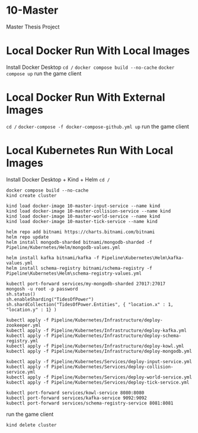 # 10-Master
Master Thesis Project

# Local Docker Run With Local Images
Install Docker Desktop
```cd /```
```docker compose build --no-cache```
```docker compose up```
run the game client

# Local Docker Run With External Images
```cd /```
```docker-compose -f docker-compose-github.yml up```
run the game client

# Local Kubernetes Run With Local Images
Install Docker Desktop + Kind + Helm
```cd /```

```
docker compose build --no-cache
kind create cluster
```

```
kind load docker-image 10-master-input-service --name kind
kind load docker-image 10-master-collision-service --name kind
kind load docker-image 10-master-world-service --name kind
kind load docker-image 10-master-tick-service --name kind
```

```
helm repo add bitnami https://charts.bitnami.com/bitnami
helm repo update
helm install mongodb-sharded bitnami/mongodb-sharded -f Pipeline/Kubernetes/Helm/mongodb-values.yml

helm install kafka bitnami/kafka -f Pipeline\Kubernetes\Helm\kafka-values.yml
helm install schema-registry bitnami/schema-registry -f Pipeline\Kubernetes\Helm\schema-registry-values.yml
```

```
kubectl port-forward services/my-mongodb-sharded 27017:27017
mongosh -u root -p password
sh.status()
sh.enableSharding("TidesOfPower")
sh.shardCollection("TidesOfPower.Entities", { "location.x" : 1, "location.y" : 1} )
```

```
kubectl apply -f Pipeline/Kubernetes/Infrastructure/deploy-zookeeper.yml
kubectl apply -f Pipeline/Kubernetes/Infrastructure/deploy-kafka.yml
kubectl apply -f Pipeline/Kubernetes/Infrastructure/deploy-schema-registry.yml
kubectl apply -f Pipeline/Kubernetes/Infrastructure/deploy-kowl.yml
kubectl apply -f Pipeline/Kubernetes/Infrastructure/deploy-mongodb.yml
```

```
kubectl apply -f Pipeline/Kubernetes/Services/deploy-input-service.yml
kubectl apply -f Pipeline/Kubernetes/Services/deploy-collision-service.yml
kubectl apply -f Pipeline/Kubernetes/Services/deploy-world-service.yml
kubectl apply -f Pipeline/Kubernetes/Services/deploy-tick-service.yml
```

```
kubectl port-forward services/kowl-service 8080:8080
kubectl port-forward services/kafka-service 9092:9092
kubectl port-forward services/schema-registry-service 8081:8081
```

run the game client

```kind delete cluster```
